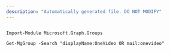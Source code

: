 ```yaml
---
description: "Automatically generated file. DO NOT MODIFY"
---
```


```powershellv2

Import-Module Microsoft.Graph.Groups

Get-MgGroup -Search "displayName:OneVideo OR mail:onevideo" 

```